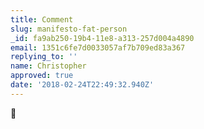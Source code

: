 ```yaml
---
title: Comment
slug: manifesto-fat-person
_id: fa9ab250-19b4-11e8-a313-257d004a4890
email: 1351c6fe7d0033057af7b709ed83a367
replying_to: ''
name: Christopher
approved: true
date: '2018-02-24T22:49:32.940Z'
---
```

:wave:
